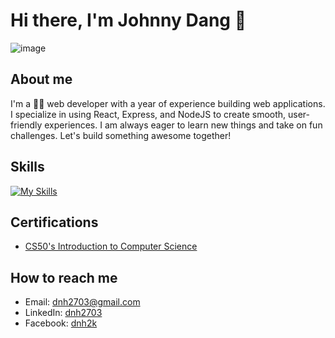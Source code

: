 # Hi there, I'm Johnny Dang 👋

![image](https://github.com/user-attachments/assets/8a9bc668-6027-4471-8c18-d9c8cd3ab3a3)

## About me

I'm a 👨‍🎓 web developer with a year of experience building web applications. I specialize in using React, Express, and NodeJS to create smooth, user-friendly experiences. I am always eager to learn new things and take on fun challenges. Let's build something awesome together!

## Skills

[![My Skills](https://skillicons.dev/icons?i=html,css,sass,tailwind,js,ts,vite,react,git,nodejs,next,nest,mongodb,postgresql,figma,postman,github,gitlab,githubactions,vscode,vercel)](https://skillicons.dev)

## Certifications

- [CS50's Introduction to Computer Science](https://certificates.cs50.io/1a5311f5-67a6-43dc-82da-4e9f79ba15ef.pdf?size=letter)

## How to reach me

- Email: dnh2703@gmail.com
- LinkedIn: [dnh2703](https://www.linkedin.com/in/dnh2703/)
- Facebook: [dnh2k](https://www.facebook.com/dnh2k/)
